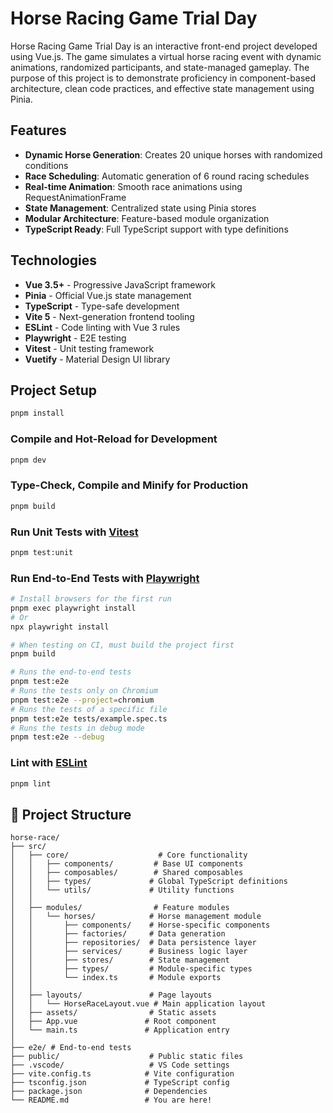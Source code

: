 # Horse Racing Game Trial Day

Horse Racing Game Trial Day is an interactive front-end project developed using Vue.js. The game simulates a virtual horse racing event with dynamic animations, randomized participants, and state-managed gameplay. The purpose of this project is to demonstrate proficiency in component-based architecture, clean code practices, and effective state management using Pinia.

## Features

- **Dynamic Horse Generation**: Creates 20 unique horses with randomized conditions
- **Race Scheduling**: Automatic generation of 6 round racing schedules
- **Real-time Animation**: Smooth race animations using RequestAnimationFrame
- **State Management**: Centralized state using Pinia stores
- **Modular Architecture**: Feature-based module organization
- **TypeScript Ready**: Full TypeScript support with type definitions

## Technologies

- **Vue 3.5+** - Progressive JavaScript framework
- **Pinia** - Official Vue.js state management
- **TypeScript** - Type-safe development
- **Vite 5** - Next-generation frontend tooling
- **ESLint** - Code linting with Vue 3 rules
- **Playwright** - E2E testing
- **Vitest** - Unit testing framework
- **Vuetify** - Material Design UI library

## Project Setup

```sh
pnpm install
```

### Compile and Hot-Reload for Development

```sh
pnpm dev
```

### Type-Check, Compile and Minify for Production

```sh
pnpm build
```

### Run Unit Tests with [Vitest](https://vitest.dev/)

```sh
pnpm test:unit
```

### Run End-to-End Tests with [Playwright](https://playwright.dev)

```sh
# Install browsers for the first run
pnpm exec playwright install
# Or
npx playwright install

# When testing on CI, must build the project first
pnpm build

# Runs the end-to-end tests
pnpm test:e2e
# Runs the tests only on Chromium
pnpm test:e2e --project=chromium
# Runs the tests of a specific file
pnpm test:e2e tests/example.spec.ts
# Runs the tests in debug mode
pnpm test:e2e --debug
```

### Lint with [ESLint](https://eslint.org/)

```sh
pnpm lint
```

## 📁 Project Structure

```
horse-race/
├── src/
│   ├── core/                    # Core functionality
│   │   ├── components/         # Base UI components
│   │   ├── composables/        # Shared composables
│   │   ├── types/             # Global TypeScript definitions
│   │   └── utils/             # Utility functions
│   │
│   ├── modules/                # Feature modules
│   │   └── horses/            # Horse management module
│   │       ├── components/    # Horse-specific components
│   │       ├── factories/     # Data generation
│   │       ├── repositories/  # Data persistence layer
│   │       ├── services/      # Business logic layer
│   │       ├── stores/        # State management
│   │       ├── types/         # Module-specific types
│   │       └── index.ts       # Module exports
│   │
│   ├── layouts/               # Page layouts
│   │   └── HorseRaceLayout.vue # Main application layout
│   ├── assets/                # Static assets
│   ├── App.vue               # Root component
│   └── main.ts               # Application entry
│
├── e2e/ # End-to-end tests
├── public/                    # Public static files
├── .vscode/                   # VS Code settings
├── vite.config.ts            # Vite configuration
├── tsconfig.json             # TypeScript config
├── package.json              # Dependencies
└── README.md                 # You are here!
```
